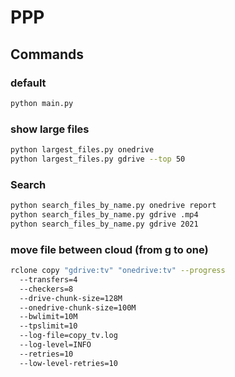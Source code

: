 # PPP



## Commands
### default
```sh
python main.py
```

### show large files
```sh
python largest_files.py onedrive
python largest_files.py gdrive --top 50
```

### Search
```sh
python search_files_by_name.py onedrive report
python search_files_by_name.py gdrive .mp4
python search_files_by_name.py gdrive 2021
```

### move file between cloud (from g to one)
```sh
rclone copy "gdrive:tv" "onedrive:tv" --progress
  --transfers=4
  --checkers=8
  --drive-chunk-size=128M 
  --onedrive-chunk-size=100M 
  --bwlimit=10M 
  --tpslimit=10 
  --log-file=copy_tv.log 
  --log-level=INFO 
  --retries=10 
  --low-level-retries=10
```